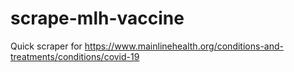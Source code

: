 # scrape-mlh-vaccine
Quick scraper for https://www.mainlinehealth.org/conditions-and-treatments/conditions/covid-19
